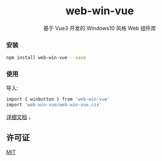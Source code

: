 <h1 align="center">web-win-vue</h1>

<p align="center">
  基于 Vue3 开发的 Windows10 风格 Web 组件库
</p>


### 安装

```sh
npm install web-win-vue --save
```

### 使用

导入:

```sh
import { winbutton } from 'web-win-vue'
import 'web-win-vue/web-win-vue.css'
```

[详细文档](https://hhcl233.github.io/web-win-vue-docs/#/) 。 
<!-- 请参阅 [文档](https://ycnjvm44jtxm.feishu.cn/wiki/YmMCwDGo5iNeS3kTCEdchPaXnCe) 。 -->

## 许可证

[MIT](https://github.com/HHCL233/web-win-vue/blob/main/LICENSE)